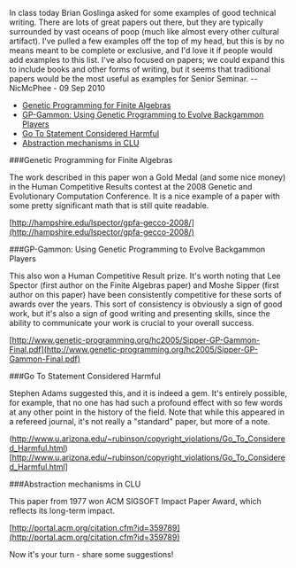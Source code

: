 In class today Brian Goslinga asked for some examples of good technical writing. There are lots of great papers out there, but they are typically surrounded by vast oceans of poop (much like almost every other cultural artifact). I've pulled a few examples off the top of my head, but this is by no means meant to be complete or exclusive, and I'd love it if people would add examples to this list. I've also focused on papers; we could expand this to include books and other forms of writing, but it seems that traditional papers would be the most useful as examples for Senior Seminar. -- NicMcPhee - 09 Sep 2010

- [Genetic Programming for Finite Algebras](#genetic-programming-for-finite-algebras)
- [GP-Gammon: Using Genetic Programming to Evolve Backgammon Players](#gp-gammon:-using-genetic-programming-to-evolve-backgammon-players)
- [Go To Statement Considered Harmful](#go-to-statement-considered-harmful)
- [Abstraction mechanisms in CLU](abstraction-mechanisms-in-clu)

###Genetic Programming for Finite Algebras

The work described in this paper won a Gold Medal (and some nice money) in the Human Competitive Results contest at the 2008 
Genetic and Evolutionary Computation Conference. It is a nice example of a paper with some pretty significant math that is
still quite readable.

[http://hampshire.edu/lspector/gpfa-gecco-2008/](http://hampshire.edu/lspector/gpfa-gecco-2008/)

###GP-Gammon: Using Genetic Programming to Evolve Backgammon Players

This also won a Human Competitive Result prize. It's worth noting that Lee Spector (first author on the Finite Algebras paper) 
and Moshe Sipper (first author on this paper) have been consistently competitive for these sorts of awards over the years.
This sort of consistency is obviously a sign of good work, but it's also a sign of good writing and presenting skills, 
since the ability to communicate your work is crucial to your overall success.

[http://www.genetic-programming.org/hc2005/Sipper-GP-Gammon-Final.pdf](http://www.genetic-programming.org/hc2005/Sipper-GP-Gammon-Final.pdf)

###Go To Statement Considered Harmful

Stephen Adams suggested this, and it is indeed a gem. It's entirely possible, for example, 
that no one has had such a profound effect with so few words at any other point in the history of the field.
Note that while this appeared in a refereed journal, it's not really a "standard" paper, but more of a note.

(http://www.u.arizona.edu/~rubinson/copyright_violations/Go_To_Considered_Harmful.html)[http://www.u.arizona.edu/~rubinson/copyright_violations/Go_To_Considered_Harmful.html]

###Abstraction mechanisms in CLU

This paper from 1977 won ACM SIGSOFT Impact Paper Award, which reflects its long-term impact.

[http://portal.acm.org/citation.cfm?id=359789](http://portal.acm.org/citation.cfm?id=359789)

Now it's your turn - share some suggestions! 
